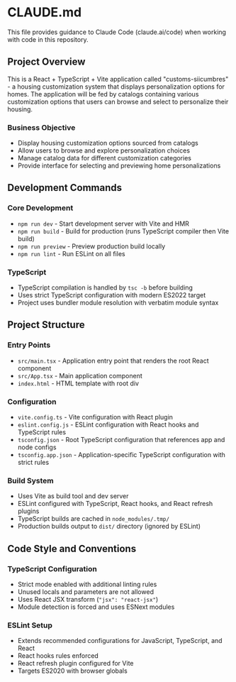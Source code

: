 # CLAUDE.md

This file provides guidance to Claude Code (claude.ai/code) when working with code in this repository.

## Project Overview

This is a React + TypeScript + Vite application called "customs-siicumbres" - a housing customization system that displays personalization options for homes. The application will be fed by catalogs containing various customization options that users can browse and select to personalize their housing.

### Business Objective
- Display housing customization options sourced from catalogs
- Allow users to browse and explore personalization choices
- Manage catalog data for different customization categories
- Provide interface for selecting and previewing home personalizations

## Development Commands

### Core Development
- `npm run dev` - Start development server with Vite and HMR
- `npm run build` - Build for production (runs TypeScript compiler then Vite build)
- `npm run preview` - Preview production build locally
- `npm run lint` - Run ESLint on all files

### TypeScript
- TypeScript compilation is handled by `tsc -b` before building
- Uses strict TypeScript configuration with modern ES2022 target
- Project uses bundler module resolution with verbatim module syntax

## Project Structure

### Entry Points
- `src/main.tsx` - Application entry point that renders the root React component
- `src/App.tsx` - Main application component
- `index.html` - HTML template with root div

### Configuration
- `vite.config.ts` - Vite configuration with React plugin
- `eslint.config.js` - ESLint configuration with React hooks and TypeScript rules
- `tsconfig.json` - Root TypeScript configuration that references app and node configs
- `tsconfig.app.json` - Application-specific TypeScript configuration with strict rules

### Build System
- Uses Vite as build tool and dev server
- ESLint configured with TypeScript, React hooks, and React refresh plugins
- TypeScript builds are cached in `node_modules/.tmp/`
- Production builds output to `dist/` directory (ignored by ESLint)

## Code Style and Conventions

### TypeScript Configuration
- Strict mode enabled with additional linting rules
- Unused locals and parameters are not allowed
- Uses React JSX transform (`"jsx": "react-jsx"`)
- Module detection is forced and uses ESNext modules

### ESLint Setup
- Extends recommended configurations for JavaScript, TypeScript, and React
- React hooks rules enforced
- React refresh plugin configured for Vite
- Targets ES2020 with browser globals
